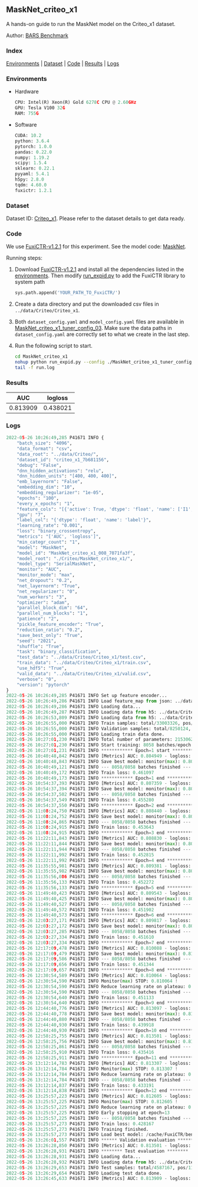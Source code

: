 ## MaskNet_criteo_x1

A hands-on guide to run the MaskNet model on the Criteo_x1 dataset.

Author: [BARS Benchmark](https://github.com/reczoo/BARS/blob/main/CITATION)

### Index
[Environments](#Environments) | [Dataset](#Dataset) | [Code](#Code) | [Results](#Results) | [Logs](#Logs)

### Environments
+ Hardware

  ```python
  CPU: Intel(R) Xeon(R) Gold 6278C CPU @ 2.60GHz
  GPU: Tesla V100 32G
  RAM: 755G

  ```

+ Software

  ```python
  CUDA: 10.2
  python: 3.6.4
  pytorch: 1.0.0
  pandas: 0.22.0
  numpy: 1.19.2
  scipy: 1.5.4
  sklearn: 0.22.1
  pyyaml: 5.4.1
  h5py: 2.8.0
  tqdm: 4.60.0
  fuxictr: 1.2.1

  ```

### Dataset
Dataset ID: [Criteo_x1](https://github.com/openbenchmark/BARS/blob/master/ctr_prediction/datasets/Criteo#Criteo_x1). Please refer to the dataset details to get data ready.

### Code

We use [FuxiCTR-v1.2.1](https://github.com/reczoo/FuxiCTR/tree/v1.2.1) for this experiment. See the model code: [MaskNet](https://github.com/reczoo/FuxiCTR/blob/v1.2.1/fuxictr/pytorch/models/MaskNet.py).

Running steps:

1. Download [FuxiCTR-v1.2.1](https://github.com/reczoo/FuxiCTR/archive/refs/tags/v1.2.1.zip) and install all the dependencies listed in the [environments](#environments). Then modify [run_expid.py](./run_expid.py#L5) to add the FuxiCTR library to system path
    
    ```python
    sys.path.append('YOUR_PATH_TO_FuxiCTR/')
    ```

2. Create a data directory and put the downloaded csv files in `../data/Criteo/Criteo_x1`.

3. Both `dataset_config.yaml` and `model_config.yaml` files are available in [MaskNet_criteo_x1_tuner_config_03](./MaskNet_criteo_x1_tuner_config_03). Make sure the data paths in `dataset_config.yaml` are correctly set to what we create in the last step.

4. Run the following script to start.

    ```bash
    cd MaskNet_criteo_x1
    nohup python run_expid.py --config ./MaskNet_criteo_x1_tuner_config_03 --expid MaskNet_criteo_x1_008_7071fa3f --gpu 0 > run.log &
    tail -f run.log
    ```

### Results

| AUC | logloss  |
|:--------------------:|:--------------------:|
| 0.813909 | 0.438021  |


### Logs
```python
2022-05-26 10:26:49,285 P41671 INFO {
    "batch_size": "4096",
    "data_format": "csv",
    "data_root": "../data/Criteo/",
    "dataset_id": "criteo_x1_7b681156",
    "debug": "False",
    "dnn_hidden_activations": "relu",
    "dnn_hidden_units": "[400, 400, 400]",
    "emb_layernorm": "False",
    "embedding_dim": "10",
    "embedding_regularizer": "1e-05",
    "epochs": "100",
    "every_x_epochs": "1",
    "feature_cols": "[{'active': True, 'dtype': 'float', 'name': ['I1', 'I2', 'I3', 'I4', 'I5', 'I6', 'I7', 'I8', 'I9', 'I10', 'I11', 'I12', 'I13'], 'type': 'numeric'}, {'active': True, 'dtype': 'float', 'name': ['C1', 'C2', 'C3', 'C4', 'C5', 'C6', 'C7', 'C8', 'C9', 'C10', 'C11', 'C12', 'C13', 'C14', 'C15', 'C16', 'C17', 'C18', 'C19', 'C20', 'C21', 'C22', 'C23', 'C24', 'C25', 'C26'], 'type': 'categorical'}]",
    "gpu": "7",
    "label_col": "{'dtype': 'float', 'name': 'label'}",
    "learning_rate": "0.001",
    "loss": "binary_crossentropy",
    "metrics": "['AUC', 'logloss']",
    "min_categr_count": "1",
    "model": "MaskNet",
    "model_id": "MaskNet_criteo_x1_008_7071fa3f",
    "model_root": "./Criteo/MaskNet_criteo_x1/",
    "model_type": "SerialMaskNet",
    "monitor": "AUC",
    "monitor_mode": "max",
    "net_dropout": "0.2",
    "net_layernorm": "True",
    "net_regularizer": "0",
    "num_workers": "3",
    "optimizer": "adam",
    "parallel_block_dim": "64",
    "parallel_num_blocks": "1",
    "patience": "2",
    "pickle_feature_encoder": "True",
    "reduction_ratio": "0.2",
    "save_best_only": "True",
    "seed": "2021",
    "shuffle": "True",
    "task": "binary_classification",
    "test_data": "../data/Criteo/Criteo_x1/test.csv",
    "train_data": "../data/Criteo/Criteo_x1/train.csv",
    "use_hdf5": "True",
    "valid_data": "../data/Criteo/Criteo_x1/valid.csv",
    "verbose": "0",
    "version": "pytorch"
}
2022-05-26 10:26:49,285 P41671 INFO Set up feature encoder...
2022-05-26 10:26:49,286 P41671 INFO Load feature_map from json: ../data/Criteo/criteo_x1_7b681156/feature_map.json
2022-05-26 10:26:49,286 P41671 INFO Loading data...
2022-05-26 10:26:49,287 P41671 INFO Loading data from h5: ../data/Criteo/criteo_x1_7b681156/train.h5
2022-05-26 10:26:53,809 P41671 INFO Loading data from h5: ../data/Criteo/criteo_x1_7b681156/valid.h5
2022-05-26 10:26:55,000 P41671 INFO Train samples: total/33003326, pos/8456369, neg/24546957, ratio/25.62%, blocks/1
2022-05-26 10:26:55,000 P41671 INFO Validation samples: total/8250124, pos/2114300, neg/6135824, ratio/25.63%, blocks/1
2022-05-26 10:26:55,000 P41671 INFO Loading train data done.
2022-05-26 10:27:01,230 P41671 INFO Total number of parameters: 21530629.
2022-05-26 10:27:01,230 P41671 INFO Start training: 8058 batches/epoch
2022-05-26 10:27:01,231 P41671 INFO ************ Epoch=1 start ************
2022-05-26 10:40:48,842 P41671 INFO [Metrics] AUC: 0.804949 - logloss: 0.446448
2022-05-26 10:40:48,843 P41671 INFO Save best model: monitor(max): 0.804949
2022-05-26 10:40:49,121 P41671 INFO --- 8058/8058 batches finished ---
2022-05-26 10:40:49,172 P41671 INFO Train loss: 0.461097
2022-05-26 10:40:49,173 P41671 INFO ************ Epoch=1 end ************
2022-05-26 10:54:37,393 P41671 INFO [Metrics] AUC: 0.807359 - logloss: 0.444166
2022-05-26 10:54:37,394 P41671 INFO Save best model: monitor(max): 0.807359
2022-05-26 10:54:37,502 P41671 INFO --- 8058/8058 batches finished ---
2022-05-26 10:54:37,549 P41671 INFO Train loss: 0.455280
2022-05-26 10:54:37,550 P41671 INFO ************ Epoch=2 end ************
2022-05-26 11:08:24,750 P41671 INFO [Metrics] AUC: 0.808440 - logloss: 0.443105
2022-05-26 11:08:24,752 P41671 INFO Save best model: monitor(max): 0.808440
2022-05-26 11:08:24,865 P41671 INFO --- 8058/8058 batches finished ---
2022-05-26 11:08:24,915 P41671 INFO Train loss: 0.453643
2022-05-26 11:08:24,915 P41671 INFO ************ Epoch=3 end ************
2022-05-26 11:22:11,843 P41671 INFO [Metrics] AUC: 0.808830 - logloss: 0.442825
2022-05-26 11:22:11,844 P41671 INFO Save best model: monitor(max): 0.808830
2022-05-26 11:22:11,944 P41671 INFO --- 8058/8058 batches finished ---
2022-05-26 11:22:11,992 P41671 INFO Train loss: 0.452815
2022-05-26 11:22:11,992 P41671 INFO ************ Epoch=4 end ************
2022-05-26 11:35:55,981 P41671 INFO [Metrics] AUC: 0.809381 - logloss: 0.442204
2022-05-26 11:35:55,982 P41671 INFO Save best model: monitor(max): 0.809381
2022-05-26 11:35:56,086 P41671 INFO --- 8058/8058 batches finished ---
2022-05-26 11:35:56,133 P41671 INFO Train loss: 0.452272
2022-05-26 11:35:56,133 P41671 INFO ************ Epoch=5 end ************
2022-05-26 11:49:40,423 P41671 INFO [Metrics] AUC: 0.809543 - logloss: 0.442238
2022-05-26 11:49:40,425 P41671 INFO Save best model: monitor(max): 0.809543
2022-05-26 11:49:40,527 P41671 INFO --- 8058/8058 batches finished ---
2022-05-26 11:49:40,572 P41671 INFO Train loss: 0.451902
2022-05-26 11:49:40,573 P41671 INFO ************ Epoch=6 end ************
2022-05-26 12:03:27,171 P41671 INFO [Metrics] AUC: 0.809817 - logloss: 0.442100
2022-05-26 12:03:27,172 P41671 INFO Save best model: monitor(max): 0.809817
2022-05-26 12:03:27,285 P41671 INFO --- 8058/8058 batches finished ---
2022-05-26 12:03:27,334 P41671 INFO Train loss: 0.451610
2022-05-26 12:03:27,334 P41671 INFO ************ Epoch=7 end ************
2022-05-26 12:17:09,478 P41671 INFO [Metrics] AUC: 0.810088 - logloss: 0.441912
2022-05-26 12:17:09,479 P41671 INFO Save best model: monitor(max): 0.810088
2022-05-26 12:17:09,586 P41671 INFO --- 8058/8058 batches finished ---
2022-05-26 12:17:09,656 P41671 INFO Train loss: 0.451344
2022-05-26 12:17:09,657 P41671 INFO ************ Epoch=8 end ************
2022-05-26 12:30:54,589 P41671 INFO [Metrics] AUC: 0.810064 - logloss: 0.441637
2022-05-26 12:30:54,590 P41671 INFO Monitor(max) STOP: 0.810064 !
2022-05-26 12:30:54,590 P41671 INFO Reduce learning rate on plateau: 0.000100
2022-05-26 12:30:54,590 P41671 INFO --- 8058/8058 batches finished ---
2022-05-26 12:30:54,640 P41671 INFO Train loss: 0.451133
2022-05-26 12:30:54,640 P41671 INFO ************ Epoch=9 end ************
2022-05-26 12:44:40,776 P41671 INFO [Metrics] AUC: 0.813097 - logloss: 0.438987
2022-05-26 12:44:40,778 P41671 INFO Save best model: monitor(max): 0.813097
2022-05-26 12:44:40,880 P41671 INFO --- 8058/8058 batches finished ---
2022-05-26 12:44:40,930 P41671 INFO Train loss: 0.439918
2022-05-26 12:44:40,930 P41671 INFO ************ Epoch=10 end ************
2022-05-26 12:58:25,755 P41671 INFO [Metrics] AUC: 0.813501 - logloss: 0.438563
2022-05-26 12:58:25,756 P41671 INFO Save best model: monitor(max): 0.813501
2022-05-26 12:58:25,861 P41671 INFO --- 8058/8058 batches finished ---
2022-05-26 12:58:25,910 P41671 INFO Train loss: 0.435416
2022-05-26 12:58:25,911 P41671 INFO ************ Epoch=11 end ************
2022-05-26 13:12:14,783 P41671 INFO [Metrics] AUC: 0.813307 - logloss: 0.438698
2022-05-26 13:12:14,784 P41671 INFO Monitor(max) STOP: 0.813307 !
2022-05-26 13:12:14,784 P41671 INFO Reduce learning rate on plateau: 0.000010
2022-05-26 13:12:14,784 P41671 INFO --- 8058/8058 batches finished ---
2022-05-26 13:12:14,837 P41671 INFO Train loss: 0.433191
2022-05-26 13:12:14,838 P41671 INFO ************ Epoch=12 end ************
2022-05-26 13:25:57,223 P41671 INFO [Metrics] AUC: 0.812605 - logloss: 0.439862
2022-05-26 13:25:57,225 P41671 INFO Monitor(max) STOP: 0.812605 !
2022-05-26 13:25:57,225 P41671 INFO Reduce learning rate on plateau: 0.000001
2022-05-26 13:25:57,225 P41671 INFO Early stopping at epoch=13
2022-05-26 13:25:57,225 P41671 INFO --- 8058/8058 batches finished ---
2022-05-26 13:25:57,273 P41671 INFO Train loss: 0.428167
2022-05-26 13:25:57,273 P41671 INFO Training finished.
2022-05-26 13:25:57,273 P41671 INFO Load best model: /cache/FuxiCTR/benchmarks/Criteo/MaskNet_criteo_x1/criteo_x1_7b681156/MaskNet_criteo_x1_008_7071fa3f.model
2022-05-26 13:26:01,557 P41671 INFO ****** Validation evaluation ******
2022-05-26 13:26:28,850 P41671 INFO [Metrics] AUC: 0.813501 - logloss: 0.438563
2022-05-26 13:26:28,931 P41671 INFO ******** Test evaluation ********
2022-05-26 13:26:28,931 P41671 INFO Loading data...
2022-05-26 13:26:28,932 P41671 INFO Loading data from h5: ../data/Criteo/criteo_x1_7b681156/test.h5
2022-05-26 13:26:29,653 P41671 INFO Test samples: total/4587167, pos/1174769, neg/3412398, ratio/25.61%, blocks/1
2022-05-26 13:26:29,654 P41671 INFO Loading test data done.
2022-05-26 13:26:45,633 P41671 INFO [Metrics] AUC: 0.813909 - logloss: 0.438021

```
